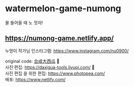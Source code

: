 # watermelon-game-numong
물 들어올 때 노 젓자!

## https://numong-game.netlify.app/

누멍이 작가님 인스타그램: https://www.instagram.com/nu0900/

original code: [合成大西瓜](https://github.com/liyupi/daxigua) 🍉  
사진 편집: https://daxigua-tools.liyupi.com/ 🍉  
사진 편집 을 위한 편집: https://www.photopea.com/  
배포: https://www.netlify.com/
